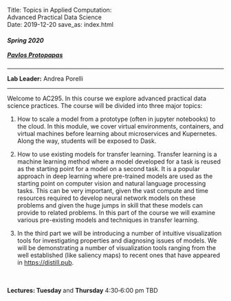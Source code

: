 Title:  Topics in Applied Computation: <br> Advanced Practical Data Science <br>
Date: 2019-12-20
save_as: index.html

<h5>
Spring 2020 <br><br>
<a href="https://iacs.seas.harvard.edu/people/pavlos-protopapas">Pavlos Protopapas</a>
</h5>

<hr>

<style>
pre {
  background-color: #F5F5F5;
  display: block;
  font-family: monospace;
  font-size: 14px;
  white-space: pre;
  border-color: #999999;
  border-width: 1px;
  border-style: solid;
  border-radius: 6px;
  margin: 1em 0;
  padding: 5px;
  white-space: pre-wrap;
}

.containerMain {
    display: flex;
    width: 100%;
    height: 300px;
}

.contentA {
    flex: 1;
    flex-direction:column;
 }

.contentB {
    flex: 3;
  }
</style>
<p><strong>Lab Leader:</strong> Andrea Porelli</p>
<hr>

<p>Welcome to AC295. In this course we explore advanced practical data science practices. The course will be divided into three major topics:<br><bbr> 


1.  How to scale a model from a prototype (often in jupyter notebooks) to the cloud. In this module, we cover virtual environments, containers, and virtual machines before learning about microservices and Kupernetes. Along the way, students will be exposed to Dask. <br><bbr> 


2.  How to use existing models for transfer learning. Transfer learning is a machine learning method where a model developed for a task is reused as the starting point for a model on a second task. It is a popular approach in deep learning where pre-trained models are used as the starting point on computer vision and natural language processing tasks. This can be very important, given the vast compute and time resources required to develop neural network models on these problems and given the huge jumps in skill that these models can provide to related problems. In this part of the course we will examine various pre-existing models and techniques in transfer learning.<br><bbr> 


3.  In the third part we will be introducing a number of intuitive visualization tools for investigating properties and diagnosing issues of models. We will be demonstrating a number of visualization tools ranging from the well established (like saliency maps) to recent ones that have appeared in https://distill.pub.

<br>
<br> 
<strong>Lectures: Tuesday </strong> and <strong>Thursday</strong> 4:30‐6:00 pm TBD
<br/>
